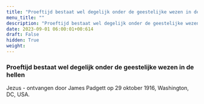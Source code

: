 ```yaml
---
title: "Proeftijd bestaat wel degelijk onder de geestelijke wezen in de hellen"
menu_title: ""
description: "Proeftijd bestaat wel degelijk onder de geestelijke wezen in de hellen"
date: 2023-09-01 06:00:01+00:614
draft: False
hidden: True
weight:
---
```

### Proeftijd bestaat wel degelijk onder de geestelijke wezen in de hellen

Jezus - ontvangen door James Padgett op 29 oktober 1916, Washington, DC, USA.
